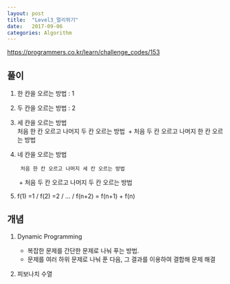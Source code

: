 ```yaml
---
layout: post
title:  "Level3_멀리뛰기"
date:   2017-09-06
categories: Algorithm
---
```



<https://programmers.co.kr/learn/challenge_codes/153>

## 풀이

1. 한 칸을 오르는 방법 : 1

2. 두 칸을 오르는 방법 : 2 

3. 세 칸을 오르는 방법
	​	
		처음 한 칸 오르고 나머지 두 칸 오르는 방법 
	​	+ 처음 두 칸 오르고 나머지 한 칸 오르는 방법

4. 네 칸을 오르는 방법

		처음 한 칸 오르고 나머지 세 칸 오르는 방법
	​	+ 처음 두 칸 오르고 나머지 두 칸 오르는 방법 

5. f(1) =1 / f(2) =2 / ... / f(n+2) = f(n+1) + f(n)

## 개념

1. Dynamic Programming

	- 복잡한 문제를 간단한 문제로 나눠 푸는 방법.  
	- 문제를 여러 하위 문제로 나눠 푼 다음, 그 결과를 이용하여 결합해 문제 해결

2. 피보나치 수열
